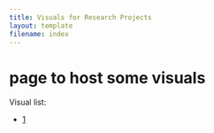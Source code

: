 ```yaml
---
title: Visuals for Research Projects
layout: template
filename: index
--- 
```


# page to host some visuals

Visual list:

- [1](https://iprice-sam.github.io/visual1) 

